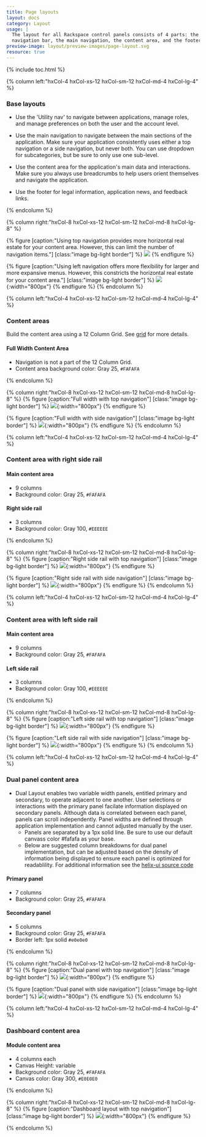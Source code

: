 ```yaml
---
title: Page layouts
layout: docs
category: Layout
usage: |
  The layout for all Rackspace control panels consists of 4 parts: the account
  navigation bar, the main navigation, the content area, and the footer.
preview-image: layout/preview-images/page-layout.svg
resource: true
---
```


{% include toc.html %}

<section class="static-section"  markdown="1">
<div class="hxRow"  markdown="1">
{% column left:"hxCol-4 hxCol-xs-12 hxCol-sm-12 hxCol-md-4 hxCol-lg-4" %}

### Base layouts
- Use the 'Utility nav' to navigate between applications, manage roles, and manage preferences on both the user and the account level.

- Use the main navigation to navigate between the main sections of the application. Make sure your application consistently uses either a top navigation or a side navigation, but never both. You can use dropdown for subcategories, but be sure to only use one sub-level.

- Use the content area for the application's main data and interactions. Make sure you always use breadcrumbs to help users orient themselves and navigate the application.

- Use the footer for legal information, application news, and feedback links.

{% endcolumn %}

{% column right:"hxCol-8 hxCol-xs-12 hxCol-sm-12 hxCol-md-8 hxCol-lg-8" %}

{% figure [caption:"Using top navigation provides more horizontal real estate for
your content area. However, this can limit the number of navigation items."] [class:"image bg-light border"] %}
![]({{site.url}}/assets/images/layout/page-layouts/layout-navigation-top.png)
{% endfigure %}

{% figure [caption:"Using left navigation offers more flexibility for larger and
more expansive menus. However, this constricts the horizontal real estate for your
content area."] [class:"image bg-light border"] %}
![]({{site.url}}/assets/images/layout/page-layouts/layout-navigation-side.png){:width="800px"}
{% endfigure %}
{% endcolumn %}
</div>
</section>

<section class="static-section"  markdown="1">
<div class="hxRow"  markdown="1">
{% column left:"hxCol-4 hxCol-xs-12 hxCol-sm-12 hxCol-md-4 hxCol-lg-4" %}

### Content areas

Build the content area using a 12 Column Grid. See [grid](/layout/grid) for more details.

#### Full Width Content Area
- Navigation is not a part of the 12 Column Grid.
- Content area background color: Gray 25, `#FAFAFA`

{% endcolumn %}

{% column right:"hxCol-8 hxCol-xs-12 hxCol-sm-12 hxCol-md-8 hxCol-lg-8" %}
{% figure [caption:"Full width with top navigation"] [class:"image bg-light border"] %}
![]({{site.url}}/assets/images/layout/page-layouts/layout-content-full-top-nav.png){:width="800px"}
{% endfigure %}

{% figure [caption:"Full width with side navigation"] [class:"image bg-light border"] %}
![]({{site.url}}/assets/images/layout/page-layouts/layout-content-full-side-nav.png){:width="800px"}
{% endfigure %}
{% endcolumn %}
</div>
</section>

<section class="static-section"  markdown="1">
<div class="hxRow"  markdown="1">
{% column left:"hxCol-4 hxCol-xs-12 hxCol-sm-12 hxCol-md-4 hxCol-lg-4" %}

### Content area with right side rail

#### Main content area

- 9 columns
- Background color: Gray 25, `#FAFAFA`

#### Right side rail

- 3 columns
- Background color: Gray 100, `#EEEEEE`

{% endcolumn %}

{% column right:"hxCol-8 hxCol-xs-12 hxCol-sm-12 hxCol-md-8 hxCol-lg-8" %}
{% figure [caption:"Right side rail with top navigation"] [class:"image bg-light border"] %}
![]({{site.url}}/assets/images/layout/page-layouts/layout-right-side-rail-top-nav.png){:width="800px"}
{% endfigure %}

{% figure [caption:"Right side rail with side navigation"] [class:"image bg-light border"] %}
![]({{site.url}}/assets/images/layout/page-layouts/layout-right-side-rail-side-nav.png){:width="800px"}
{% endfigure %}
{% endcolumn %}
</div>
</section>

<section class="static-section"  markdown="1">
<div class="hxRow"  markdown="1">
{% column left:"hxCol-4 hxCol-xs-12 hxCol-sm-12 hxCol-md-4 hxCol-lg-4" %}

### Content area with left side rail

#### Main content area

- 9 columns
- Background color: Gray 25, `#FAFAFA`

#### Left side rail
- 3 columns
- Background color: Gray 100, `#EEEEEE`

{% endcolumn %}

{% column right:"hxCol-8 hxCol-xs-12 hxCol-sm-12 hxCol-md-8 hxCol-lg-8" %}
{% figure [caption:"Left side rail with top navigation"] [class:"image bg-light border"] %}
![]({{site.url}}/assets/images/layout/page-layouts/layout-left-side-rail-top-nav.png){:width="800px"}
{% endfigure %}

{% figure [caption:"Left side rail with side navigation"] [class:"image bg-light border"] %}
![]({{site.url}}/assets/images/layout/page-layouts/layout-left-side-rail-side-nav.png){:width="800px"}
{% endfigure %}
{% endcolumn %}
</div>
</section>

<section class="static-section"  markdown="1">
<div class="hxRow"  markdown="1">
{% column left:"hxCol-4 hxCol-xs-12 hxCol-sm-12 hxCol-md-4 hxCol-lg-4" %}

### Dual panel content area

- Dual Layout enables two variable width panels, entitled primary and secondary, to operate adjacent to one another. User selections or interactions with the primary panel facilate information displayed on secondary panels. Although data is correlated between each panel, panels can scroll independently. Panel widths are defined through application implementation and cannot adjusted manually by the user.
  - Panels are separated by a 1px solid line. Be sure to use our default canvass color #fafafa as your base.
  - Below are suggested column breakdowns for dual panel implementation, but can be adjusted based on the density of information being displayed to ensure each panel is optimized for readablility. For additional information see the [helix-ui source code](https://rackerlabs.github.io/helix-ui/components/layouts/horizontal-layout-template.html)

#### Primary panel

- 7 columns
- Background color: Gray 25, `#FAFAFA`

#### Secondary panel
- 5 columns
- Background color: Gray 25, `#FAFAFA`
- Border left: 1px solid `#e0e0e0`

{% endcolumn %}

{% column right:"hxCol-8 hxCol-xs-12 hxCol-sm-12 hxCol-md-8 hxCol-lg-8" %}
{% figure [caption:"Dual panel with top navigation"] [class:"image bg-light border"] %}
![]({{site.url}}/assets/images/layout/page-layouts/dual-panel-topnav.png){:width="800px"}
{% endfigure %}

{% figure [caption:"Dual panel with side navigation"] [class:"image bg-light border"] %}
![]({{site.url}}/assets/images/layout/page-layouts/dual-panel-sidenav.png){:width="800px"}
{% endfigure %}
{% endcolumn %}
</div>
</section>


<section class="static-section"  markdown="1">


<div class="hxRow"  markdown="1">
{% column left:"hxCol-4 hxCol-xs-12 hxCol-sm-12 hxCol-md-4 hxCol-lg-4" %}

### Dashboard content area

#### Module content area
- 4 columns each
- Canvas Height: variable
- Background color: Gray 25, `#FAFAFA`
- Canvas color: Gray 300, `#E0E0E0`

{% endcolumn %}

{% column right:"hxCol-8 hxCol-xs-12 hxCol-sm-12 hxCol-md-8 hxCol-lg-8" %}
{% figure [caption:"Dashboard layout with top navigation"] [class:"image bg-light border"] %}
![]({{site.url}}/assets/images/layout/page-layouts/layout-dashboard-top-nav.png){:width="800px"}
{% endfigure %}
<!--
{% figure [caption:"Dashboard layout with side navigation"] [class:"image bg-light border"] %}
![]({{site.cdn_url}}/img/layout/layout-dashboard-side.png)
{% endfigure %}
-->
{% endcolumn %}
</div>
</section>